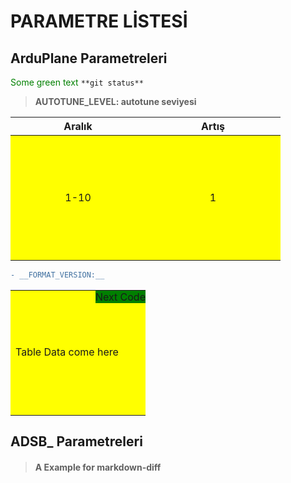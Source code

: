 # PARAMETRE LİSTESİ

## ArduPlane Parametreleri

<span style="color: green"> Some green text </span>
`**git status**`

> **AUTOTUNE_LEVEL: autotune seviyesi**

| Aralık | Artış |
|:------:|:-----:|
|  1-10  |   1   |


```diff
- __FORMAT_VERSION:__


```

<table>
    <tr>
    <td>Table Data come here
        <div class="topright">Next Code</div>
    </td>
    </tr>
</table>

<style type="text/css">
td {
  position: relative;
  width: 200px;
  height: 200px;
  background: yellow;
}

td .topright { 
  position: absolute;
  top: 0;
  right: 0;
  background: green;
}
</style>

## ADSB_ Parametreleri

> #### A Example for markdown-diff
